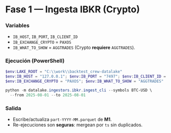 # Fase 1 — Ingesta IBKR (Crypto)

### Variables
- `IB_HOST`, `IB_PORT`, `IB_CLIENT_ID`
- `IB_EXCHANGE_CRYPTO` = `PAXOS`
- `IB_WHAT_TO_SHOW` = `AGGTRADES` (Crypto **requiere** `AGGTRADES`).

### Ejecución (PowerShell)
```powershell
$env:LAKE_ROOT = "C:\\work\\backtest_crew-datalake"
$env:IB_HOST = "127.0.0.1"; $env:IB_PORT = "7497"; $env:IB_CLIENT_ID = "1"
$env:IB_EXCHANGE_CRYPTO = "PAXOS"; $env:IB_WHAT_TO_SHOW = "AGGTRADES"

python -m datalake.ingestors.ibkr.ingest_cli --symbols BTC-USD \
  --from 2025-08-01 --to 2025-08-01
```

### Salida
- Escribe/actualiza `part-YYYY-MM.parquet` de **M1**.
- Re-ejecuciones son **seguras**: mergean por `ts` sin duplicados.

